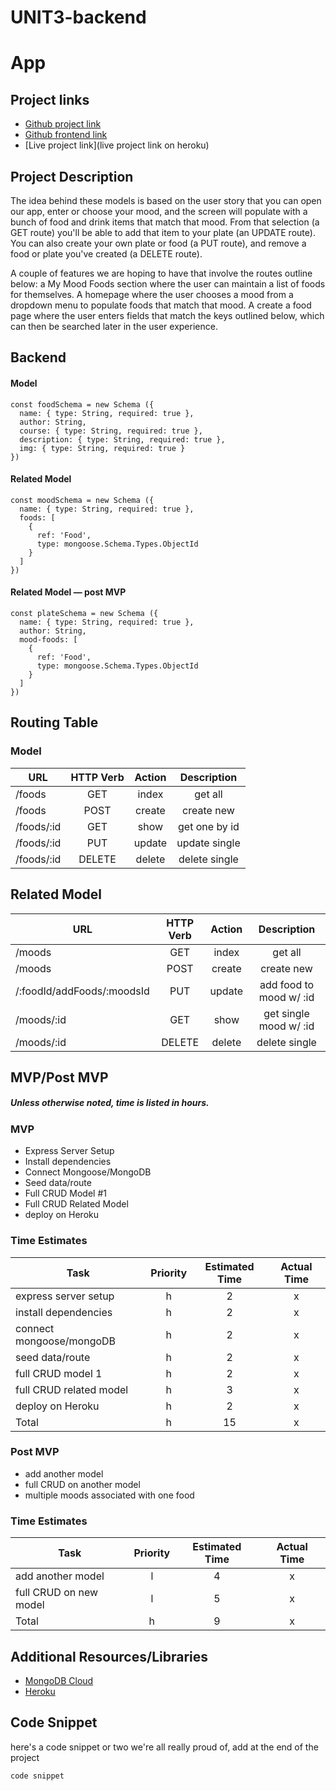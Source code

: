 # UNIT3-backend
# App

## Project links

 - [Github project link](https://github.com/hannahtrask/UNIT3-backend)
 - [Github frontend link](https://github.com/hannahtrask/UNIT3-frontend)
 - [Live project link](live project link on heroku)

## Project Description

The idea behind these models is based on the user story that you can open our app, enter or choose your mood, and the screen will populate with a bunch of food and drink items that match that mood. From that selection (a GET route) you'll be able to add that item to your plate (an UPDATE route). You can also create your own plate or food (a PUT route), and remove a food or plate you've created (a DELETE route).

A couple of features we are hoping to have that involve the routes outline below: a My Mood Foods section where the user can maintain a list of foods for themselves. A homepage where the user chooses a mood from a dropdown menu to populate foods that match that mood. A create a food page where the user enters fields that match the keys outlined below, which can then be searched later in the user experience.

## Backend

#### Model

```
const foodSchema = new Schema ({
  name: { type: String, required: true },
  author: String,
  course: { type: String, required: true },
  description: { type: String, required: true },
  img: { type: String, required: true }
})
```

#### Related Model

```
const moodSchema = new Schema ({
  name: { type: String, required: true }, 
  foods: [
    {
      ref: 'Food',
      type: mongoose.Schema.Types.ObjectId
    }
  ]
})
```

#### Related Model — post MVP

```
const plateSchema = new Schema ({
  name: { type: String, required: true },
  author: String,
  mood-foods: [
    {
      ref: 'Food',
      type: mongoose.Schema.Types.ObjectId
    }
  ]
})
```

## Routing Table

### Model

| URL | HTTP Verb | Action | Description   |
| --- | :---: |  :---:  | :---: |
| /foods       | GET       | index  | get all       |
| /foods       | POST      | create | create new    |
| /foods/:id   | GET       | show   | get one by id |
| /foods/:id   | PUT       | update | update single |
| /foods/:id   | DELETE    | delete | delete single |

## Related Model

| URL                         | HTTP Verb | Action | Description   |
| ---                         | :---:     |  :---: | :---:         |
| /moods                      | GET       | index  | get all       |
| /moods                      | POST      | create | create new    |
| /:foodId/addFoods/:moodsId  | PUT       | update | add food to mood w/ :id |
| /moods/:id                  | GET       | show   | get single mood w/ :id  |
| /moods/:id                  | DELETE    | delete | delete single |

 
 ## MVP/Post MVP
 ##### Unless otherwise noted, time is listed in hours.

 ### MVP
 
   * Express Server Setup
   * Install dependencies
   * Connect Mongoose/MongoDB
   * Seed data/route
   * Full CRUD Model #1
   * Full CRUD Related Model
   * deploy on Heroku
 
### Time Estimates

| Task | Priority | Estimated Time | Actual Time |
| --- | :---: |  :---:  | :---: |
| express server setup      | h | 2  | x   |
| install dependencies      | h | 2  | x   |
| connect mongoose/mongoDB  | h | 2  | x   |
| seed data/route           | h | 2  | x   |
| full CRUD model 1         | h | 2  | x   |
| full CRUD related model   | h | 3  | x   |
| deploy on Heroku          | h | 2  | x   |
| Total                     | h | 15 | x   |
    
 ### Post MVP

  * add another model
  * full CRUD on another model
  * multiple moods associated with one food

  ### Time Estimates
  
| Task | Priority | Estimated Time | Actual Time |
| --- | :---: |  :---: | :---: |
| add another model      | l | 4  | x |
| full CRUD on new model | l | 5  | x |
| Total                  | h | 9  | x |

## Additional Resources/Libraries

 - [MongoDB Cloud](https://cloud.mongodb.com/)
 - [Heroku](https://dashboard.heroku.com/)

## Code Snippet

here's a code snippet or two we're all really proud of, add at the end of the project

```
code snippet
```
